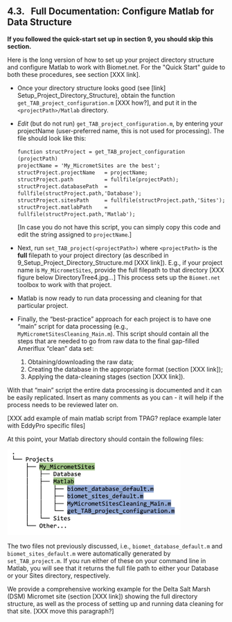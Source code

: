 ## 4.3. &nbsp; Full Documentation: Configure Matlab for Data Structure

**If you followed the quick-start set up in section 9, you should skip this section.** 

Here is the long version of how to set up your project directory structure and configure Matlab to work with Biomet.net. For the "Quick Start" guide to both these procedures, see section [XXX link].

* Once your directory structure looks good (see [link] Setup_Project_Directory_Structure), obtain the function `get_TAB_project_configuration.m` [XXX how?], and put it in the `<projectPath>/Matlab` directory. 

* *Edit* (but do not run) `get_TAB_project_configuration.m`, by entering your projectName (user-preferred name, this is not used for processing). The file should look like this:

    ```
    function structProject = get_TAB_project_configuration  (projectPath)
    projectName = 'My_MicrometSites are the best';
    structProject.projectName   = projectName;
    structProject.path          = fullfile(projectPath);
    structProject.databasePath  = fullfile(structProject.path,'Database');
    structProject.sitesPath     = fullfile(structProject.path,'Sites');
    structProject.matlabPath	= fullfile(structProject.path,'Matlab');
    ```
    [In case you do not have this script, you can simply copy this code and edit the string assigned to `projectName`.]

* Next, run `set_TAB_project(<projectPath>)` where `<projectPath>` is the **full** filepath to your project directory (as described in 9_Setup_Project_Directory_Structure.md [XXX link]). E.g., if your project name is `My_MicrometSites`, provide the full filepath to that directory [XXX figure below DirectoryTree4.jpg...] This process sets up the `Biomet.net` toolbox to work with that project. 

* Matlab is now ready to run data processing and cleaning for that particular project.

* Finally, the “best-practice” approach for each project is to have one “main” script for data processing (e.g., `MyMicrometSitesCleaning_Main.m`). This script should contain all the steps that are needed to go from raw data to the final gap-filled Ameriflux “clean” data set:
    1. Obtaining/downloading the raw data; 
    2. Creating the database in the appropriate format (section [XXX link]);
    3. Applying the data-cleaning stages (section [XXX link]).

With that “main” script the entire data processing is documented and it can be easily replicated. Insert as many comments as you can - it will help if the process needs to be reviewed later on.

[XXX add example of main matlab script from TPAG? replace example later with EddyPro specific files]

At this point, your Matlab directory should contain the following files:

<img src="images/directory_trees/DirectoryTree4.jpg" alt="DirectoryTree:MatlabDirectory" width="400"/>

The two files not previously discussed, i.e., `biomet_database_default.m` and `biomet_sites_default.m` were automatically generated by `set_TAB_project.m`. If you run either of these on your command line in Matlab, you will see that it returns the full file path to either your Database or your Sites directory, respectively.

We provide a comprehensive working example for the Delta Salt Marsh (DSM) Micromet site (section [XXX link]) showing the full directory structure, as well as the process of setting up and running data cleaning for that site. [XXX move this paragraph?]
